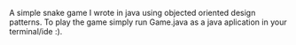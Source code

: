 A simple snake game I wrote in java using objected oriented design patterns. To play the game simply run Game.java as a java aplication in your terminal/ide :). 
